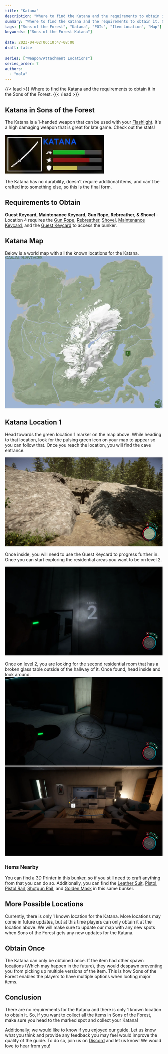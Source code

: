 ```yaml
---
title: "Katana"
description: "Where to find the Katana and the requirements to obtain it in the Sons of the Forest."
summary: "Where to find the Katana and the requirements to obtain it. Click here to learn more about it!"
tags: ["Sons of the Forest", "Katana", "POIs", "Item Location", "Map"]
keywords: ["Sons of the Forest Katana"]

date: 2023-04-02T06:10:47-08:00
draft: false

series: ["Weapon/Attachment Locations"]
series_order: 7
authors:
  - "mala"
---
```


{{< lead >}}
Where to find the Katana and the requirements to obtain it in the Sons of the Forest.
{{< /lead >}}

## Katana in Sons of the Forest
The Katana is a 1-handed weapon that can be used with your [Flashlight](/sons-of-the-forest/guides/flashlight/). It's a high damaging weapon that is great for late game. Check out the stats!

![Sons of the Forest Katana Stats](img/stats.webp)

The Katana has no durability, doesn't require additional items, and can't be crafted into something else, so this is the final form.

## Requirements to Obtain
**Guest Keycard, Maintenance Keycard, Gun Rope, Rebreather, & Shovel** - Location 4 requires the [Gun Rope](/sons-of-the-forest/guides/rope-gun/), [Rebreather](/sons-of-the-forest/guides/rebreather/), [Shovel](/sons-of-the-forest/guides/shovel/), [Maintenance Keycard](/sons-of-the-forest/guides/maintenance-keycard/), and the [Guest Keycard](/sons-of-the-forest/guides/guest-keycard/) to access the bunker.

## Katana Map
Below is a world map with all the known locations for the Katana.
![Sons of the Forest Katana Location](img/map.webp)

## Katana Location 1
Head towards the green location 1 marker on the map above. While heading to that location, look for the pulsing green icon on your map to appear so you can follow that. Once you reach the location, you will find the cave entrance.

![Sons of the Forrest Katana Location 1 Cave Entrance](img/cave_entrance.webp)

Once inside, you will need to use the Guest Keycard to progress further in. Once you can start exploring the residential areas you want to be on level 2.

![Sons of the Forest Katana Location 1 Level 2](img/level2.webp)

Once on level 2, you are looking for the second residential room that has a broken glass table outside of the hallway of it. Once found, head inside and look around.
![Sons of the Forest Katana Location 1 Hint](img/location2_hint.webp)
![Sons of the Forest Katana on Body](featured.webp)

### Items Nearby
You can find a 3D Printer in this bunker, so if you still need to craft anything from that you can do so. Additionally, you can find the [Leather Suit](/sons-of-the-forest/guides/leather-suit/), [Pistol](/sons-of-the-forest/guides/pistol/), [Pistol Rail](/sons-of-the-forest/guides/pistol-rail/), [Shotgun Rail](/sons-of-the-forest/guides/shotgun-rail/), and [Golden Mask](/sons-of-the-forest/guides/golden-mask/) in this same bunker.

## More Possible Locations
Currently, there is only 1 known location for the Katana. More locations may come in future updates, but at this time players can only obtain it at the location above.
We will make sure to update our map with any new spots when Sons of the Forest gets any new updates for the Katana.

## Obtain Once
The Katana can only be obtained once. If the item had other spawn locations (Which may happen in the future), they would despawn preventing you from picking up multiple versions of the item. This is how Sons of the Forest enables the players to have multiple options when looting major items. 

## Conclusion
There are no requirements for the Katana and there is only 1 known location to obtain it. So, if you want to collect all the items in Sons of the Forest, make sure you head to the marked spot and collect your Katana!

Additionally; we would like to know if you enjoyed our guide. Let us know what you think and provide any feedback you may feel would improve the quality of the guide. To do so, join us on [Discord](https://discord.gg/ZXp93XsKnN) and let us know! We would love to hear from you! 